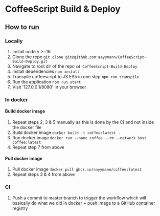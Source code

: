 # CoffeeScript Build & Deploy

## How to run

### Locally

1. Install node v >=16
2. Clone the repo `git clone git@github.com:aayymann/CoffeeScript-Build-Deploy.git`
3. Navigate to root dir of the repo `cd CoffeeScript-Build-Deploy`
4. Install dependencies `npm install`
5. Transpile coffeescript to JS ES5 in one step `npm run transpile`
6. Run the application `npm run start`
7. Visit '127.0.0.1/8080' in your browser

### In docker

#### Build docker image

1. Repeat steps 2, 3 & 5 manually as this is done by the CI and not inside the docker file
2. Build docker image `docker build -t coffee:latest .`
3. Run docker image `docker run --name coffee --rm --network host coffee:latest`
4. Repeat step 7 from above

#### Pull docker image

1. Pull docker image `docker pull ghcr.io/aayymann/coffee:latest`
2. Repeat steps 3 & 4 from above

### CI

1. Push a commit to master branch to trigger the workflow which will basically do what we did in docker + push image to a GitHub container registry
